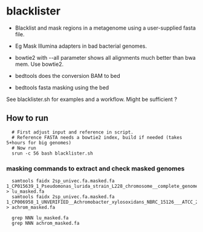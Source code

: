 # blacklister
 * Blacklist and mask regions in a metagenome using a user-supplied fasta file.
 * Eg Mask Illumina adapters in bad bacterial genomes.



  * bowtie2 with --all parameter shows all alignments much better than bwa mem. Use bowtie2.
  * bedtools does the conversion BAM to bed
  * bedtools fasta masking using the bed


See blacklister.sh for examples and a workflow. Might be sufficient ?

## How to run

```
  # First adjust input and reference in script. 
  # Reference FASTA needs a bowtie2 index, build if needed (takes 5+hours for big genomes)
  # Now run
  srun -c 56 bash blacklister.sh
```

### masking commands to extract and check masked genomes
```
  samtools faidx 2sp_univec.fa.masked.fa 1_CP015639_1_Pseudomonas_lurida_strain_L228_chromosome__complete_genome_BAC > lu_masked.fa
  samtools faidx 2sp_univec.fa.masked.fa 1_CP006958_1_UNVERIFIED__Achromobacter_xylosoxidans_NBRC_15126___ATCC_27061__complete_genome_BAC > achrom_masked.fa

  grep NNN lu_masked.fa
  grep NNN achrom_masked.fa
```
